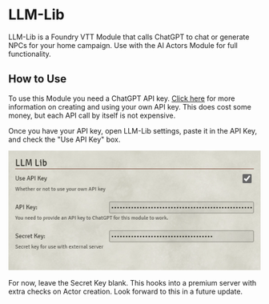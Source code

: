 # LLM-Lib

LLM-Lib is a Foundry VTT Module that calls ChatGPT to chat or generate NPCs for your home campaign. Use with the AI Actors Module for full functionality. 

## How to Use

To use this Module you need a ChatGPT API key. [Click here](https://help.openai.com/en/articles/7039783-how-can-i-access-the-chatgpt-api) for more information on creating and using your own API key. This does cost some money, but each API call by itself is not expensive. 

Once you have your API key, open LLM-Lib settings, paste it in the API Key, and check the "Use API Key" box. 

![An image of LLM-Lib Settings](images/settings-img.png)

For now, leave the Secret Key blank. This hooks into a premium server with extra checks on Actor creation. Look forward to this in a future update. 